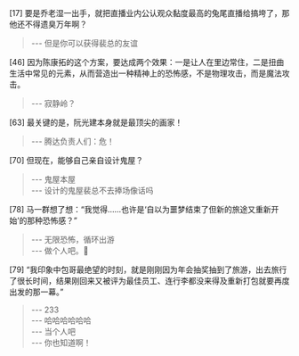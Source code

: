 
[17] 要是乔老湿一出手，就把直播业内公认观众黏度最高的兔尾直播给搞垮了，那他还不得遗臭万年啊？
>--- 但是你可以获得裴总的友谊<br>

[46] 因为陈康拓的这个方案，要达成两个效果：一是让人在里边常住，二是扭曲生活中常见的元素，从而营造出一种精神上的恐怖感，不是物理攻击，而是魔法攻击。
>--- 寂静岭？<br>

[63] 最关键的是，阮光建本身就是最顶尖的画家！
>--- 腾达负责人们：危！<br>

[70] 但现在，能够自己亲自设计鬼屋？
>--- 鬼屋本屋<br>
>--- 设计的鬼屋裴总不去捧场像话吗<br>

[78] 马一群想了想：“我觉得……也许是‘自以为噩梦结束了但新的旅途又重新开始’的那种恐怖感？”
>--- 无限恐怖，循环出游<br>
>--- 做个人吧。🐶<br>

[79] “我印象中包哥最绝望的时刻，就是刚刚因为年会抽奖抽到了旅游，出去旅行了很长时间，结果刚回来又被评为最佳员工、连行李都没来得及重新打包就要再度出发的那一幕。”
>--- 233<br>
>--- 哈哈哈哈哈哈<br>
>--- 当个人吧<br>
>--- 你也知道啊！<br>
